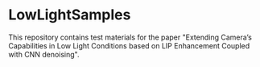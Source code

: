 # LowLightSamples
This repository contains test materials for the paper "Extending Camera’s Capabilities in Low Light Conditions based on LIP Enhancement Coupled with CNN denoising".
